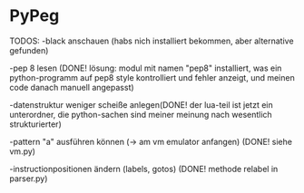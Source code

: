 # PyPeg
TODOS:
-black anschauen (habs nich installiert bekommen, aber alternative gefunden)

-pep 8 lesen (DONE! lösung: modul mit namen "pep8" installiert, was ein python-programm auf pep8 style kontrolliert und fehler anzeigt, und meinen code danach manuell angepasst)

-datenstruktur weniger scheiße anlegen(DONE! der lua-teil ist jetzt ein unterordner,
die python-sachen sind meiner meinung nach wesentlich strukturierter)

-pattern "a" ausführen können (-> am vm emulator anfangen) (DONE! siehe vm.py)

-instructionpositionen ändern (labels, gotos) (DONE! methode relabel in parser.py)
